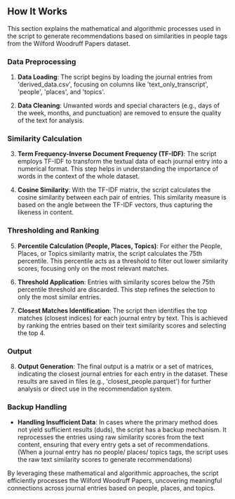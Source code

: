 ## How It Works

This section explains the mathematical and algorithmic processes used in the script to generate recommendations based on similarities in people tags from the Wilford Woodruff Papers dataset.

### Data Preprocessing

1. **Data Loading**: The script begins by loading the journal entries from 'derived_data.csv', focusing on columns like 'text_only_transcript', 'people', 'places', and 'topics'.

2. **Data Cleaning**: Unwanted words and special characters (e.g., days of the week, months, and punctuation) are removed to ensure the quality of the text for analysis.

### Similarity Calculation

3. **Term Frequency-Inverse Document Frequency (TF-IDF)**: The script employs TF-IDF to transform the textual data of each journal entry into a numerical format. This step helps in understanding the importance of words in the context of the whole dataset.

4. **Cosine Similarity**: With the TF-IDF matrix, the script calculates the cosine similarity between each pair of entries. This similarity measure is based on the angle between the TF-IDF vectors, thus capturing the likeness in content.

### Thresholding and Ranking

5. **Percentile Calculation (People, Places, Topics)**: For either the People, Places, or Topics similarity matrix, the script calculates the 75th percentile. This percentile acts as a threshold to filter out lower similarity scores, focusing only on the most relevant matches.

6. **Threshold Application**: Entries with similarity scores below the 75th percentile threshold are discarded. This step refines the selection to only the most similar entries.

7. **Closest Matches Identification**: The script then identifies the top matches (closest indices) for each journal entry by text. This is achieved by ranking the entries based on their text similarity scores and selecting the top 4.

### Output

8. **Output Generation**: The final output is a matrix or a set of matrices, indicating the closest journal entries for each entry in the dataset. These results are saved in files (e.g., 'closest_people.parquet') for further analysis or direct use in the recommendation system.

### Backup Handling

- **Handling Insufficient Data**: In cases where the primary method does not yield sufficient results (duds), the script has a backup mechanism. It reprocesses the entries using raw similarity scores from the text content, ensuring that every entry gets a set of recommendations. (When a journal entry has no people/ places/ topics tags, the script uses the raw text similarity scores to generate recommendations)

By leveraging these mathematical and algorithmic approaches, the script efficiently processes the Wilford Woodruff Papers, uncovering meaningful connections across journal entries based on people, places, and topics.

